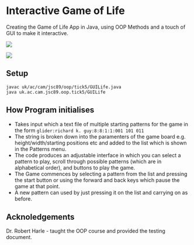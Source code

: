 # Interactive Game of Life
Creating the Game of Life App in Java, using OOP Methods and a touch of GUI to make it interactive.

![](GUI-Panel-Generation-0.png)

![](GUI-Panel-Generation-12.png)



## Setup

```
javac uk/ac/cam/jsc89/oop/tick5/GUILife.java
java uk.ac.cam.jsc89.oop.tick5/GUILife
```
## How Program initialises
- Takes input which a text file of multiple starting patterns for the game in the form
``glider:richard k. guy:8:8:1:1:001 101 011``
- The string is broken down into the paramenters of the game board e.g. height/width/starting positions etc and added to the list which is shown in the Patterns menu.
- The code produces an adjustable interface in which you can select a pattern to play, scroll through possible patterns (which are in alphabetical order), and buttons to play the game.
- The Game commences by selecting a pattern from the list and pressing the start button or using the forward and back keys which pause the game at that point.
- A new pattern can used by just pressing it on the list and carrying on as before.

## Acknoledgements

Dr. Robert Harle - taught the OOP course and provided the testing document.
